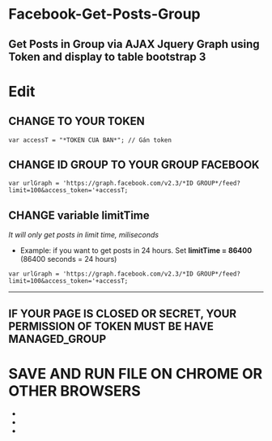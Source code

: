 # Facebook-Get-Posts-Group
Get Posts in Group via AJAX Jquery Graph using Token and display to table bootstrap 3
---
# Edit 
## CHANGE TO **YOUR TOKEN**
`var accessT = "*TOKEN CUA BAN*"; // Gán token`

## CHANGE **ID GROUP** TO YOUR GROUP FACEBOOK
`var urlGraph = 'https://graph.facebook.com/v2.3/*ID GROUP*/feed?limit=100&access_token='+accessT;`

## CHANGE variable **limitTime**
*It will only get posts in limit time, miliseconds*

- Example: if you want to get posts in 24 hours. Set **limitTime = 86400** (86400 seconds = 24 hours)

`var urlGraph = 'https://graph.facebook.com/v2.3/*ID GROUP*/feed?limit=100&access_token='+accessT;`

---
IF YOUR PAGE IS CLOSED OR SECRET, YOUR PERMISSION OF TOKEN MUST BE HAVE MANAGED_GROUP
---
# SAVE AND RUN FILE ON CHROME OR OTHER BROWSERS

- [^1]: This code using jquery to get data from graph API facebook - So it take a long time to finish. About 2 - 3 minute to get 4000 posts
- [^2]: This code using graph v2.3
- [^3]: This is my first practive about using jquery and api graph facebook
